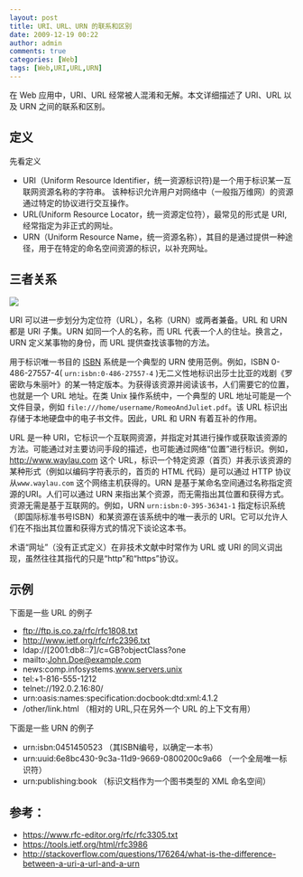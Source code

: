 ```yaml
---
layout: post
title: URI、URL、URN 的联系和区别
date: 2009-12-19 00:22
author: admin
comments: true
categories: [Web]
tags: [Web,URI,URL,URN]
---
```


在 Web 应用中，URI、URL 经常被人混淆和无解。本文详细描述了  URI、URL 以及 URN 之间的联系和区别。
   
<!-- more -->

## 定义

先看定义

* URI（Uniform Resource Identifier，统一资源标识符)是一个用于标识某一互联网资源名称的字符串。 该种标识允许用户对网络中（一般指万维网）的资源通过特定的协议进行交互操作。
* URL(Uniform Resource Locator，统一资源定位符），最常见的形式是 URI,经常指定为非正式的网址。
* URN（Uniform Resource Name，统一资源名称），其目的是通过提供一种途径，用于在特定的命名空间资源的标识，以补充网址。

## 三者关系

![](http://i4.tietuku.com/d6168cad389d7a22.jpg)

URI 可以进一步划分为定位符（URL），名称（URN）或两者兼备。URL 和 URN 都是 URI 子集。URN 如同一个人的名称，而 URL 代表一个人的住址。换言之，URN 定义某事物的身份，而 URL 提供查找该事物的方法。

用于标识唯一书目的 [ISBN](https://zh.wikipedia.org/wiki/ISBN) 系统是一个典型的 URN 使用范例。例如，ISBN 0-486-27557-4( `urn:isbn:0-486-27557-4` )无二义性地标识出莎士比亚的戏剧《罗密欧与朱丽叶》的某一特定版本。为获得该资源并阅读该书，人们需要它的位置，也就是一个 URL 地址。在类 Unix 操作系统中，一个典型的 URL 地址可能是一个文件目录，例如 `file:///home/username/RomeoAndJuliet.pdf`。该 URL 标识出存储于本地硬盘中的电子书文件。因此，URL 和 URN 有着互补的作用。

URL 是一种 URI，它标识一个互联网资源，并指定对其进行操作或获取该资源的方法。可能通过对主要访问手段的描述，也可能通过网络“位置”进行标识。例如，<http://www.waylau.com> 这个 URL，标识一个特定资源（首页）并表示该资源的某种形式（例如以编码字符表示的，首页的 HTML 代码）是可以通过 HTTP 协议从`www.waylau.com` 这个网络主机获得的。URN 是基于某命名空间通过名称指定资源的URI。人们可以通过 URN 来指出某个资源，而无需指出其位置和获得方式。资源无需是基于互联网的。例如，URN `urn:isbn:0-395-36341-1` 指定标识系统（即国际标准书号ISBN）和某资源在该系统中的唯一表示的 URI。它可以允许人们在不指出其位置和获得方式的情况下谈论这本书。

术语“网址”（没有正式定义）在非技术文献中时常作为 URL 或 URI 的同义词出现，虽然往往其指代的只是“http”和“https”协议。

## 示例

下面是一些 URL 的例子

* ftp://ftp.is.co.za/rfc/rfc1808.txt 
* http://www.ietf.org/rfc/rfc2396.txt 
* ldap://[2001:db8::7]/c=GB?objectClass?one
* mailto:John.Doe@example.com 
* news:comp.infosystems.www.servers.unix 
* tel:+1-816-555-1212
* telnet://192.0.2.16:80/ 
* urn:oasis:names:specification:docbook:dtd:xml:4.1.2
* /other/link.html （相对的 URL,只在另外一个 URL 的上下文有用）

下面是一些 URN 的例子

* urn:isbn:0451450523 （其ISBN编号，以确定一本书）
* urn:uuid:6e8bc430-9c3a-11d9-9669-0800200c9a66 （一个全局唯一标识符）
* urn:publishing:book （标识文档作为一个图书类型的 XML 命名空间）

## 参考：

* <https://www.rfc-editor.org/rfc/rfc3305.txt>
* <https://tools.ietf.org/html/rfc3986>
* <http://stackoverflow.com/questions/176264/what-is-the-difference-between-a-uri-a-url-and-a-urn>